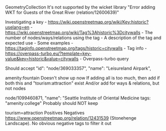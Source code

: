 GeometryCollection
    It's not supported by the wicket library
    "Error adding WKT for Guests of the Great River (relation/12600639)"


Investigating a key
    - https://wiki.openstreetmap.org/wiki/Key:historic?uselang=en
    - https://wiki.openstreetmap.org/wiki/Tag%3Ahistoric%3Dcitywalls
        - The number of nodes/ways/relations using the tag
        - A description of the tag and expected use
        - Some examples
    - https://taginfo.openstreetmap.org/tags/historic=citywalls
        - Tag info
    - https://overpass-turbo.eu/?template=key-value&key=historic&value=citywalls
        - Overpass-turbo query
    

Should accept
    "id": "node/369033357", "name": "Leisureland Airpark",

amenity:fountain
    Doesn't show up now
    If adding all is too much, then add if both this and "tourism:attraction" exist
    And/or add for ways & relations, but not nodes

node/1099460871, "name": "Seattle Institute of Oriental Medicine
    tags: "amenity:college"
    Probably should NOT keep

tourism=attraction
    Positives
    Negatives
        https://www.openstreetmap.org/relation/12431539 (Stonehenge Landscape). No obvious negative tags to filter it out
